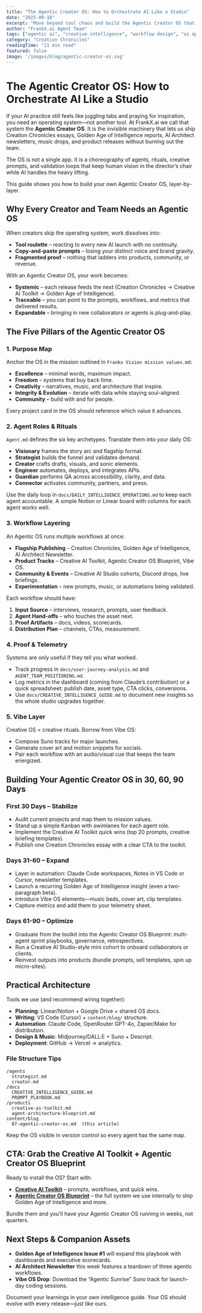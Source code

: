 ```yaml
---
title: "The Agentic Creator OS: How to Orchestrate AI Like a Studio"
date: "2025-09-18"
excerpt: "Move beyond tool chaos and build the Agentic Creator OS that powers every FrankX.ai drop. This field guide shows you how to orchestrate multi-agent workflows, score your work with music, and ship premium experiences on repeat."
author: "FrankX.ai Agent Team"
tags: ["agentic ai", "creative intelligence", "workflow design", "ai operations"]
category: "Creation Chronicles"
readingTime: "11 min read"
featured: false
image: '/images/blog/agentic-creator-os.svg'
---
```


# The Agentic Creator OS: How to Orchestrate AI Like a Studio

If your AI practice still feels like juggling tabs and praying for inspiration, you need an operating system—not another tool. At FrankX.ai we call that system the **Agentic Creator OS**. It is the invisible machinery that lets us ship Creation Chronicles essays, Golden Age of Intelligence reports, AI Architect newsletters, music drops, and product releases without burning out the team.

The OS is not a single app. It is a choreography of agents, rituals, creative prompts, and validation loops that keep human vision in the director’s chair while AI handles the heavy lifting.

This guide shows you how to build your own Agentic Creator OS, layer-by-layer.

## Why Every Creator and Team Needs an Agentic OS

When creators skip the operating system, work dissolves into:
- **Tool roulette** – reacting to every new AI launch with no continuity.
- **Copy-and-paste prompts** – losing your distinct voice and brand gravity.
- **Fragmented proof** – nothing that ladders into products, community, or revenue.

With an Agentic Creator OS, your work becomes:
- **Systemic** – each release feeds the next (Creation Chronicles → Creative AI Toolkit → Golden Age of Intelligence).
- **Traceable** – you can point to the prompts, workflows, and metrics that delivered results.
- **Expandable** – bringing in new collaborators or agents is plug-and-play.

## The Five Pillars of the Agentic Creator OS

### 1. Purpose Map
Anchor the OS in the mission outlined in `Frankx Vision mission values.md`:
- **Excellence** – minimal words, maximum impact.
- **Freedom** – systems that buy back time.
- **Creativity** – narratives, music, and architecture that inspire.
- **Integrity & Evolution** – iterate with data while staying soul-aligned.
- **Community** – build with and for people.

Every project card in the OS should reference which value it advances.

### 2. Agent Roles & Rituals
`Agent.md` defines the six key archetypes. Translate them into your daily OS:
- **Visionary** frames the story arc and flagship format.
- **Strategist** builds the funnel and validates demand.
- **Creator** crafts drafts, visuals, and sonic elements.
- **Engineer** automates, deploys, and integrates APIs.
- **Guardian** performs QA across accessibility, clarity, and data.
- **Connector** activates community, partners, and press.

Use the daily loop in `docs/DAILY_INTELLIGENCE_OPERATIONS.md` to keep each agent accountable. A simple Notion or Linear board with columns for each agent works well.

### 3. Workflow Layering
An Agentic OS runs multiple workflows at once:
- **Flagship Publishing** – Creation Chronicles, Golden Age of Intelligence, AI Architect Newsletter.
- **Product Tracks** – Creative AI Toolkit, Agentic Creator OS Blueprint, Vibe OS.
- **Community & Events** – Creative AI Studio cohorts, Discord drops, live briefings.
- **Experimentation** – new prompts, music, or automations being validated.

Each workflow should have:
1. **Input Source** – interviews, research, prompts, user feedback.
2. **Agent Hand-offs** – who touches the asset next.
3. **Proof Artifacts** – docs, videos, scorecards.
4. **Distribution Plan** – channels, CTAs, measurement.

### 4. Proof & Telemetry
Systems are only useful if they tell you what worked.
- Track progress in `docs/user-journey-analysis.md` and `AGENT_TEAM_POSITIONING.md`.
- Log metrics in the dashboard (coming from Claude’s contribution) or a quick spreadsheet: publish date, asset type, CTA clicks, conversions.
- Use `docs/CREATIVE_INTELLIGENCE_GUIDE.md` to document new insights so the whole studio upgrades together.

### 5. Vibe Layer
Creative OS = creative rituals. Borrow from Vibe OS:
- Compose Suno tracks for major launches.
- Generate cover art and motion snippets for socials.
- Pair each workflow with an audio/visual cue that keeps the team energized.

## Building Your Agentic Creator OS in 30, 60, 90 Days

### First 30 Days – Stabilize
- Audit current projects and map them to mission values.
- Stand up a simple Kanban with swimlanes for each agent role.
- Implement the Creative AI Toolkit quick wins (top 20 prompts, creative briefing templates).
- Publish one Creation Chronicles essay with a clear CTA to the toolkit.

### Days 31-60 – Expand
- Layer in automation: Claude Code workspaces, Notes in VS Code or Cursor, newsletter templates.
- Launch a recurring Golden Age of Intelligence insight (even a two-paragraph beta).
- Introduce Vibe OS elements—music beds, cover art, clip templates.
- Capture metrics and add them to your telemetry sheet.

### Days 61-90 – Optimize
- Graduate from the toolkit into the Agentic Creator OS Blueprint: multi-agent sprint playbooks, governance, retrospectives.
- Run a Creative AI Studio-style mini cohort to onboard collaborators or clients.
- Reinvest outputs into products (bundle prompts, sell templates, spin up micro-sites).

## Practical Architecture
Tools we use (and recommend wiring together):
- **Planning**: Linear/Notion + Google Drive + shared OS docs.
- **Writing**: VS Code (Cursor) + `content/blog/` structure.
- **Automation**: Claude Code, OpenRouter GPT-4o, Zapier/Make for distribution.
- **Design & Music**: Midjourney/DALL·E + Suno + Descript.
- **Deployment**: GitHub → Vercel → analytics.

### File Structure Tips
```
/agents
  strategist.md
  creator.md
/docs
  CREATIVE_INTELLIGENCE_GUIDE.md
  PROMPT_PLAYBOOK.md
/products
  creative-ai-toolkit.md
  agent-architecture-blueprint.md
content/blog
  07-agentic-creator-os.md  (this article)
```
Keep the OS visible in version control so every agent has the same map.

## CTA: Grab the Creative AI Toolkit + Agentic Creator OS Blueprint
Ready to install the OS? Start with:
- **[Creative AI Toolkit](/products/creative-ai-toolkit)** – prompts, workflows, and quick wins.
- **[Agentic Creator OS Blueprint](/products/agentic-creator-os)** – the full system we use internally to ship Golden Age of Intelligence and more.

Bundle them and you’ll have your Agentic Creator OS running in weeks, not quarters.

## Next Steps & Companion Assets
- **Golden Age of Intelligence Issue #1** will expand this playbook with dashboards and executive scorecards.
- **AI Architect Newsletter** this week features a teardown of three agentic workflows.
- **Vibe OS Drop**: Download the “Agentic Sunrise” Suno track for launch-day coding sessions.

Document your learnings in your own intelligence guide. Your OS should evolve with every release—just like ours.
